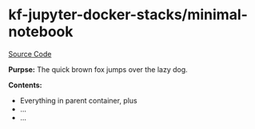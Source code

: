 # kf-jupyter-docker-stacks/minimal-notebook

[Source Code](https://git.puma.corp.telstra.com/tail/notebook-images/kf-jupyter-docker-stacks/tree/master/minimal-notebook)

**Purpse:** The quick brown fox jumps over the lazy dog.

**Contents:**
* Everything in parent container, plus
* ...
* ...
